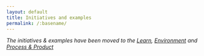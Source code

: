 ```yaml
---
layout: default
title: Initiatives and examples
permalink: /:basename/
---
```


_The initiatives & examples have been moved to the [Learn](/learn), [Environment](/environment) and [Process & Product](/process)_ 
